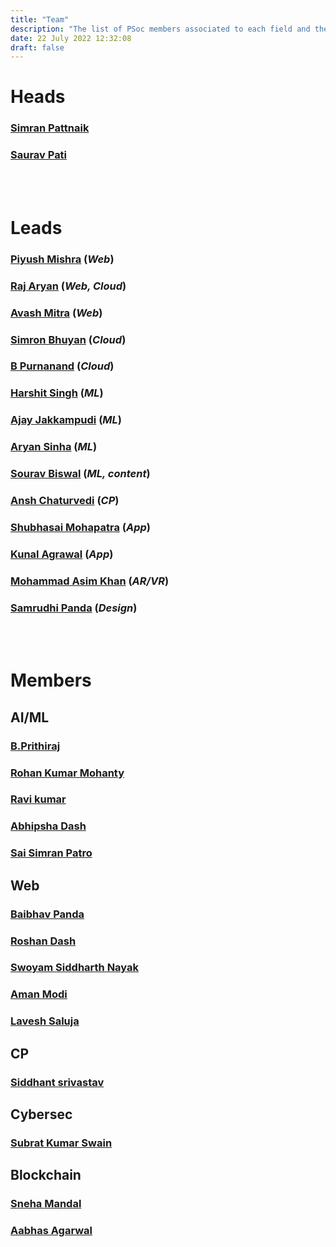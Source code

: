 ```yaml
---
title: "Team"
description: "The list of PSoc members associated to each field and their details"
date: 22 July 2022 12:32:08
draft: false
---
```

# Heads

### [Simran Pattnaik](https://www.linkedin.com/in/simran-pattnaik-iiitbbsr/)

### [Saurav Pati](https://www.linkedin.com/in/oyesaurav/)

<br/><br/>

# Leads

### [Piyush Mishra](https://www.linkedin.com/in/piyushmishra965/) (*Web*)

### [Raj Aryan](https://www.linkedin.com/in/raj-aryan-33aa861b9/) (*Web, Cloud*)

### [Avash Mitra](https://www.linkedin.com/in/avash-mitra/) (*Web*)

### [Simron Bhuyan](https://www.linkedin.com/in/simron-bhuyan-856b73205/) (*Cloud*)

### [B Purnanand](https://www.linkedin.com/in/bonthu-purna-nand-335255212) (*Cloud*)

### [Harshit Singh](https://www.linkedin.com/in/harshit-singh-7056361b9/) (*ML*)

### [Ajay Jakkampudi](https://www.linkedin.com/in/ajay-jakkampudi-547827204/) (*ML*)

### [Aryan Sinha](https://www.linkedin.com/in/aryan7781/) (*ML*)

### [Sourav Biswal](https://www.linkedin.com/in/suman-sourav-biswal-974789211/) (*ML, content*)

### [Ansh Chaturvedi](https://www.linkedin.com/in/ansh-chaturvedi-012929209/) (*CP*)

### [Shubhasai Mohapatra](https://www.linkedin.com/in/shubhasai-mohapatra/) (*App*)

### [Kunal Agrawal](https://www.linkedin.com/in/kunal-agrawal-68a3741b9/) (*App*)

### [Mohammad Asim Khan](https://twitter.com/MdAsim_Khan) (*AR/VR*)

### [Samrudhi Panda](https://www.linkedin.com/in/samrudhi-panda-56a818193/) (*Design*)

<br/><br/>
# Members 

## AI/ML
### [B.Prithiraj](https://www.linkedin.com/in/b-prithiraj-330098187/)
### [Rohan Kumar Mohanty ](https://www.linkedin.com/in/rohan-mohanty-325927202/)
### [Ravi kumar](https://www.linkedin.com/in/ravi-kumar-5b3469230)
### [Abhipsha Dash](https://www.linkedin.com/in/abhipsha-dash-023523230/)
### [Sai Simran Patro](https://www.linkedin.com/in/sai-simran-patro-902633223)

## Web
### [Baibhav Panda](https://www.linkedin.com/in/baibhav-kumar-panda-64908a1bb/)
### [Roshan Dash](https://www.linkedin.com/in/roshandash)
### [Swoyam Siddharth Nayak](https://www.linkedin.com/in/swoyam2609/)
### [Aman Modi](http://linkedin.com/in/amanmodiii/)
### [Lavesh Saluja ](https://www.linkedin.com/in/lavesh-saluja-5a2751239)

## CP
### [Siddhant srivastav](http://www.linkedin.com/in/siddhant-srivastav-8a5877229)

## Cybersec
### [Subrat Kumar Swain](https://www.linkedin.com/in/subrat-kumar-swain-7a0416249)

## Blockchain

### [Sneha Mandal ](http://github.com/sm-creative-crazy4code)
### [Aabhas Agarwal ](https://www.linkedin.com/in/aabhas-agarawal-a86900244)
